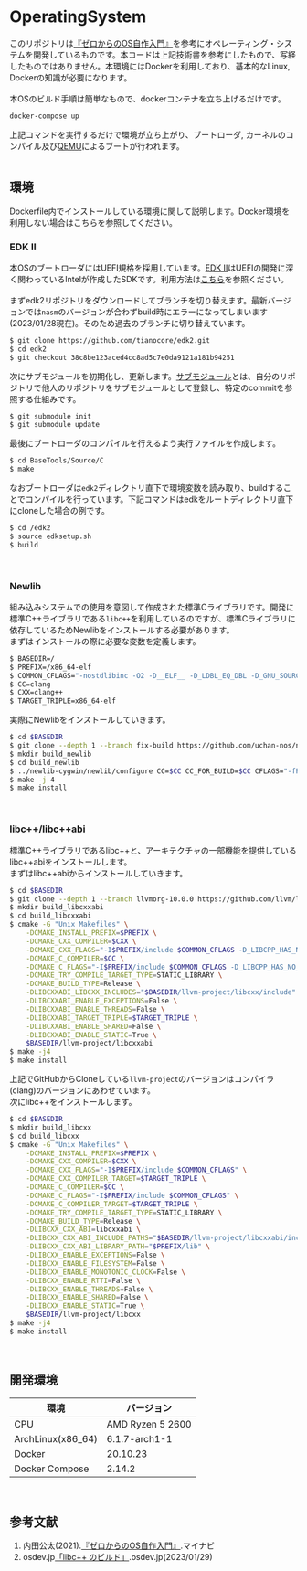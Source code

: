 # OperatingSystem
このリポジトリは[『ゼロからのOS自作入門』](https://www.amazon.co.jp/%E3%82%BC%E3%83%AD%E3%81%8B%E3%82%89%E3%81%AEOS%E8%87%AA%E4%BD%9C%E5%85%A5%E9%96%80-%E5%86%85%E7%94%B0-%E5%85%AC%E5%A4%AA/dp/4839975868)を参考にオペレーティング・システムを開発しているものです。本コードは上記技術書を参考にしたもので、写経したものではありません。本環境にはDockerを利用しており、基本的なLinux, Dockerの知識が必要になります。<br />
<br />
本OSのビルド手順は簡単なもので、dockerコンテナを立ち上げるだけです。<br />

```bash
docker-compose up
```

上記コマンドを実行するだけで環境が立ち上がり、ブートローダ, カーネルのコンパイル及び[QEMU](https://www.qemu.org/)によるブートが行われます。<br />
<br />

## 環境
Dockerfile内でインストールしている環境に関して説明します。Docker環境を利用しない場合はこちらを参照してください。<br />
### EDK II
本OSのブートローダにはUEFI規格を採用しています。[EDK II](https://github.com/tianocore/edk2)はUEFIの開発に深く関わっているIntelが作成したSDKです。利用方法は[こちら](https://osdev-jp.readthedocs.io/ja/latest/2017/create-uefi-app-with-edk2.html)を参照ください。<br />
<br />
まずedk2リポジトリをダウンロードしてブランチを切り替えます。最新バージョンでは`nasm`のバージョンが合わずbuild時にエラーになってしまいます(2023/01/28現在)。そのため過去のブランチに切り替えています。<br />

```bash
$ git clone https://github.com/tianocore/edk2.git
$ cd edk2
$ git checkout 38c8be123aced4cc8ad5c7e0da9121a181b94251
```

次にサブモジュールを初期化し、更新します。[サブモジュール](https://git-scm.com/book/ja/v2/Git-%E3%81%AE%E3%81%95%E3%81%BE%E3%81%96%E3%81%BE%E3%81%AA%E3%83%84%E3%83%BC%E3%83%AB-%E3%82%B5%E3%83%96%E3%83%A2%E3%82%B8%E3%83%A5%E3%83%BC%E3%83%AB)とは、自分のリポジトリで他人のリポジトリをサブモジュールとして登録し、特定のcommitを参照する仕組みです。<br />

```bash
$ git submodule init
$ git submodule update
```

最後にブートローダのコンパイルを行えるよう実行ファイルを作成します。<br />

```bash
$ cd BaseTools/Source/C
$ make
```

なおブートローダは`edk2`ディレクトリ直下で環境変数を読み取り、buildすることでコンパイルを行っています。下記コマンドはedkをルートディレクトリ直下にcloneした場合の例です。<br />
```bash
$ cd /edk2
$ source edksetup.sh
$ build
```
<br />

### Newlib
組み込みシステムでの使用を意図して作成された標準Cライブラリです。開発に標準C++ライブラリである`libc++`を利用しているのですが、標準Cライブラリに依存しているためNewlibをインストールする必要があります。<br />
まずはインストールの際に必要な変数を定義します。<br />

```bash
$ BASEDIR=/
$ PREFIX=/x86_64-elf
$ COMMON_CFLAGS="-nostdlibinc -O2 -D__ELF__ -D_LDBL_EQ_DBL -D_GNU_SOURCE -D_POSIX_TIMERS"
$ CC=clang
$ CXX=clang++
$ TARGET_TRIPLE=x86_64-elf
```

実際にNewlibをインストールしていきます。<br />

```bash
$ cd $BASEDIR
$ git clone --depth 1 --branch fix-build https://github.com/uchan-nos/newlib-cygwin.git && \
$ mkdir build_newlib
$ cd build_newlib
$ ../newlib-cygwin/newlib/configure CC=$CC CC_FOR_BUILD=$CC CFLAGS="-fPIC $COMMON_CFLAGS" --target=$TARGET_TRIPLE --prefix=$PREFIX --disable-multilib --disable-newlib-multithread
$ make -j 4
$ make install
```
<br />

### libc++/libc++abi
標準C++ライブラリであるlibc++と、アーキテクチャの一部機能を提供しているlibc++abiをインストールします。<br />
まずはlibc++abiからインストールしていきます。<br />

```bash
$ cd $BASEDIR
$ git clone --depth 1 --branch llvmorg-10.0.0 https://github.com/llvm/llvm-project.git
$ mkdir build_libcxxabi
$ cd build_libcxxabi
$ cmake -G "Unix Makefiles" \
    -DCMAKE_INSTALL_PREFIX=$PREFIX \
    -DCMAKE_CXX_COMPILER=$CXX \
    -DCMAKE_CXX_FLAGS="-I$PREFIX/include $COMMON_CFLAGS -D_LIBCPP_HAS_NO_THREADS" \
    -DCMAKE_C_COMPILER=$CC \
    -DCMAKE_C_FLAGS="-I$PREFIX/include $COMMON_CFLAGS -D_LIBCPP_HAS_NO_THREADS" \
    -DCMAKE_TRY_COMPILE_TARGET_TYPE=STATIC_LIBRARY \
    -DCMAKE_BUILD_TYPE=Release \
    -DLIBCXXABI_LIBCXX_INCLUDES="$BASEDIR/llvm-project/libcxx/include" \
    -DLIBCXXABI_ENABLE_EXCEPTIONS=False \
    -DLIBCXXABI_ENABLE_THREADS=False \
    -DLIBCXXABI_TARGET_TRIPLE=$TARGET_TRIPLE \
    -DLIBCXXABI_ENABLE_SHARED=False \
    -DLIBCXXABI_ENABLE_STATIC=True \
    $BASEDIR/llvm-project/libcxxabi
$ make -j4
$ make install
```

上記でGitHubからCloneしている`llvm-project`のバージョンはコンパイラ(clang)のバージョンにあわせています。<br />
次にlibc++をインストールします。<br />

```bash
$ cd $BASEDIR
$ mkdir build_libcxx
$ cd build_libcxx
$ cmake -G "Unix Makefiles" \
    -DCMAKE_INSTALL_PREFIX=$PREFIX \
    -DCMAKE_CXX_COMPILER=$CXX \
    -DCMAKE_CXX_FLAGS="-I$PREFIX/include $COMMON_CFLAGS" \
    -DCMAKE_CXX_COMPILER_TARGET=$TARGET_TRIPLE \
    -DCMAKE_C_COMPILER=$CC \
    -DCMAKE_C_FLAGS="-I$PREFIX/include $COMMON_CFLAGS" \
    -DCMAKE_C_COMPILER_TARGET=$TARGET_TRIPLE \
    -DCMAKE_TRY_COMPILE_TARGET_TYPE=STATIC_LIBRARY \
    -DCMAKE_BUILD_TYPE=Release \
    -DLIBCXX_CXX_ABI=libcxxabi \
    -DLIBCXX_CXX_ABI_INCLUDE_PATHS="$BASEDIR/llvm-project/libcxxabi/include" \
    -DLIBCXX_CXX_ABI_LIBRARY_PATH="$PREFIX/lib" \
    -DLIBCXX_ENABLE_EXCEPTIONS=False \
    -DLIBCXX_ENABLE_FILESYSTEM=False \
    -DLIBCXX_ENABLE_MONOTONIC_CLOCK=False \
    -DLIBCXX_ENABLE_RTTI=False \
    -DLIBCXX_ENABLE_THREADS=False \
    -DLIBCXX_ENABLE_SHARED=False \
    -DLIBCXX_ENABLE_STATIC=True \
    $BASEDIR/llvm-project/libcxx
$ make -j4
$ make install
```

<br />

## 開発環境
環境| バージョン
--- | ---
CPU | AMD Ryzen 5 2600
ArchLinux(x86_64) | 6.1.7-arch1-1
Docker | 20.10.23
Docker Compose | 2.14.2
<br />

## 参考文献
1. 内田公太(2021).[『ゼロからのOS自作入門』](https://www.amazon.co.jp/%E3%82%BC%E3%83%AD%E3%81%8B%E3%82%89%E3%81%AEOS%E8%87%AA%E4%BD%9C%E5%85%A5%E9%96%80-%E5%86%85%E7%94%B0-%E5%85%AC%E5%A4%AA/dp/4839975868).マイナビ
2. osdev.jp[「libc++ のビルド」](https://osdev.jp/wiki/building-libcxx).osdev.jp(2023/01/29)